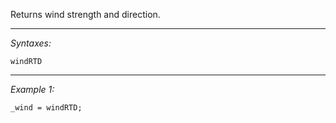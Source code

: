 Returns wind strength and direction.


---
*Syntaxes:*

`windRTD`

---
*Example 1:*

```sqf
_wind = windRTD;
```